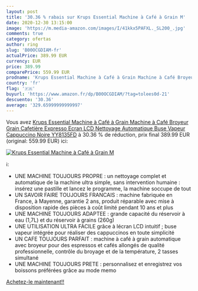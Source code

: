 ```yaml
---
layout: post
title: '30.36 % rabais sur Krups Essential Machine à Café à Grain M'
date: 2020-12-30 13:15:00
image: 'https://m.media-amazon.com/images/I/41kkx5PAFXL._SL200_.jpg'
comments: true
category: ofertas
author: ring
slug: 'B00OCGDIAM-fr'
actualPrice: 389.99 EUR
currency: EUR
price: 389.99
comparePrice: 559.99 EUR
prodname: 'Krups Essential Machine à Café à Grain Machine à Café Broyeur Grain Cafetière Expresso Ecran LCD Nettoyage Automatique Buse Vapeur Cappuccino Noire YY8135FD'
country: 'fr'
flag: '🇫🇷'
buyurl: 'https://www.amazon.fr/dp/B00OCGDIAM/?tag=tolees0d-21'
descuento: '30.36'
average: '329.65999999999997'
---
```


Vous avez [Krups Essential Machine à Café à Grain Machine à Café Broyeur Grain Cafetière Expresso Ecran LCD Nettoyage Automatique Buse Vapeur Cappuccino Noire YY8135FD](https://www.amazon.fr/dp/B00OCGDIAM/?tag=tolees0d-21)  à  30.36 % de réduction, prix final  389.99 EUR (original: 559.99 EUR) ici:

[![Krups Essential Machine à Café à Grain M](https://m.media-amazon.com/images/I/41kkx5PAFXL._SL200_.jpg)](https://www.amazon.fr/dp/B00OCGDIAM/?tag=tolees0d-21)

ℹ️:

- UNE MACHINE TOUJOURS PROPRE : un nettoyage complet et automatique de la machine ultra simple, sans intervention humaine : insérez une pastille et lancez le programme, la machine soccupe de tout
- UN SAVOIR FAIRE TOUJOURS FRANCAIS : machine fabriquée en France, à Mayenne, garantie 2 ans, produit réparable avec mise à disposition rapide des pièces à coût limité pendant 10 ans et plus
- UNE MACHINE TOUJOURS ADAPTEE : grande capacité du réservoir à eau (1,7L) et du réservoir à grains (260g)
- UNE UTILISATION ULTRA FACILE grâce à lécran LCD intuitif ; buse vapeur intégrée pour réaliser des cappuccinos en toute simplicité
- UN CAFE TOUJOURS PARFAIT : machine à café à grain automatique avec broyeur pour des espressos et cafés allongés de qualité professionnelle, contrôle du broyage et de la température, 2 tasses simultané
- UNE MACHINE TOUJOURS PRETE : personnalisez et enregistrez vos boissons préférées grâce au mode memo

[Achetez-le maintenant!!](https://www.amazon.fr/dp/B00OCGDIAM/?tag=tolees0d-21)
